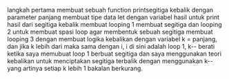 langkah pertama membuat sebuah function printsegitiga kebalik dengan parameter panjang
membuat tipe data let dengan variabel hasil untuk print hasil dari segitiga kebalik
membuat looping 1 membuat segitiga dan looping 2 untuk membuat spasi loop agar membentuk sebuah segitiga
membuat looping 3 dengan membuat logika kebalikan dengan variabel k = panjang, dan jika k lebih dari maka sama dengan i, i di sini adalah loop 1, k-- berati ketika saya memubuat loop 1 berbuat segitiga dan saya menggunakan teori kebalikan untuk menciptakan segitiga terbalik dengan menggunakan k-- yang artinya setiap k lebih 1 bakalan berkurang.